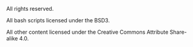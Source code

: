 All rights reserved.

All bash scripts licensed under the BSD3.

All other content licensed under the Creative Commons Attribute Share-alike 4.0.
